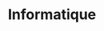 ---
title: Informatique
menu:
  sidebar:
    name: Informatique
    identifier: informatique
    weight: 300
---